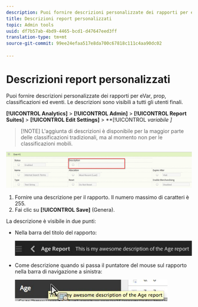 ```yaml
---
description: Puoi fornire descrizioni personalizzate dei rapporti per eVar, prop, classificazioni ed eventi. Le descrizioni sono visibili a tutti gli utenti finali.
title: Descrizioni report personalizzati
topic: Admin tools
uuid: df7b57ab-4bd9-4465-bcd1-d47647eed3ff
translation-type: tm+mt
source-git-commit: 99ee24efaa517e8da700c67818c111c4aa90dc02

---
```



# Descrizioni report personalizzati

Puoi fornire descrizioni personalizzate dei rapporti per eVar, prop, classificazioni ed eventi. Le descrizioni sono visibili a tutti gli utenti finali.

**[!UICONTROL Analytics]** &gt; **[!UICONTROL Admin]** &gt; **[!UICONTROL Report Suites]** &gt; **[!UICONTROL Edit Settings]** &gt; **[!UICONTROL *variabile *]**

> [!NOTE] L'aggiunta di descrizioni è disponibile per la maggior parte delle classificazioni tradizionali, ma al momento non per le classificazioni mobili.

![](assets/report_descriptions.png)

1. Fornire una descrizione per il rapporto. Il numero massimo di caratteri è 255.
1. Fai clic su **[!UICONTROL Save]** (Genera).

La descrizione è visibile in due punti:

* Nella barra del titolo del rapporto:

   ![](assets/report_description_2.png)

* Come descrizione quando si passa il puntatore del mouse sul rapporto nella barra di navigazione a sinistra:

   ![](assets/report_description_3.png)

